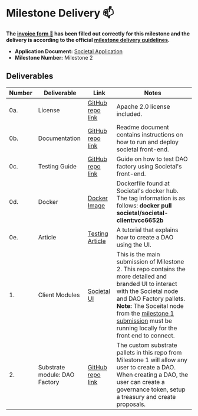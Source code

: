 # Milestone Delivery :mailbox:

**The [invoice form :pencil:](https://docs.google.com/forms/d/e/1FAIpQLSfmNYaoCgrxyhzgoKQ0ynQvnNRoTmgApz9NrMp-hd8mhIiO0A/viewform) has been filled out correctly for this milestone and the delivery is according to the official [milestone delivery guidelines](https://github.com/w3f/Grants-Program/blob/master/docs/milestone-deliverables-guidelines.md).**  



* **Application Document:** [Societal Application](https://github.com/w3f/Grants-Program/blob/master/applications/Societal.md) 
* **Milestone Number:** Milestone 2



## Deliverables


| Number | Deliverable | Link | Notes |
| ------------- | ------------- | ------------- |------------- |
| 0a. | License |[GitHub repo link](https://github.com/sctllabs/societal-grant-submission-2/blob/main/LICENSE)| Apache 2.0 license included. |
| 0b. | Documentation |[GitHub repo link](https://github.com/sctllabs/societal-grant-submission-2/blob/main/README.md) | Readme document contains instructions on how to run and deploy societal front-end. |
| 0c. | Testing Guide |[GitHub repo link](https://github.com/sctllabs/societal-grant-submission-2/blob/main/docs/TestingGuide.md)| Guide on how to test DAO factory using Societal's front-end. |
| 0d. | Docker |[Docker Image](https://hub.docker.com/layers/societal/societal-client/vcc6652b/images/sha256-417c09f0b6356c7675d9c4ee0fc2995ef3b66a2a0a11b7708e38dbf969063052?context=explore)| Dockerfile found at Societal's docker hub. The tag information is as follows: **docker pull societal/societal-client:vcc6652b**  |
| 0e. | Article |[Testing Article](https://github.com/sctllabs/societal-grant-submission-2/blob/main/docs/TestingGuide.md) |A tutorial that explains how to create a DAO using the UI. |
| 1. | Client Modules | [Societal UI](https://github.com/sctllabs/societal-grant-submission-2) | This is the main submission of Milestone 2. This repo contains the more detailed and branded UI to interact with the Societal node and DAO Factory pallets.  **Note:** The Soceital node from the [milestone 1 submission](https://github.com/sctllabs/societal-grant-submission) must be running locally for the front end to connect. |
| 2. | Substrate module: DAO Factory |[GitHub repo link](https://github.com/sctllabs/societal-grant-submission) | The custom substrate pallets in this repo from Milestone 1 will allow any user to create a DAO. When creating a DAO, the user can create a governance token, setup a treasury and create proposals.  |  

